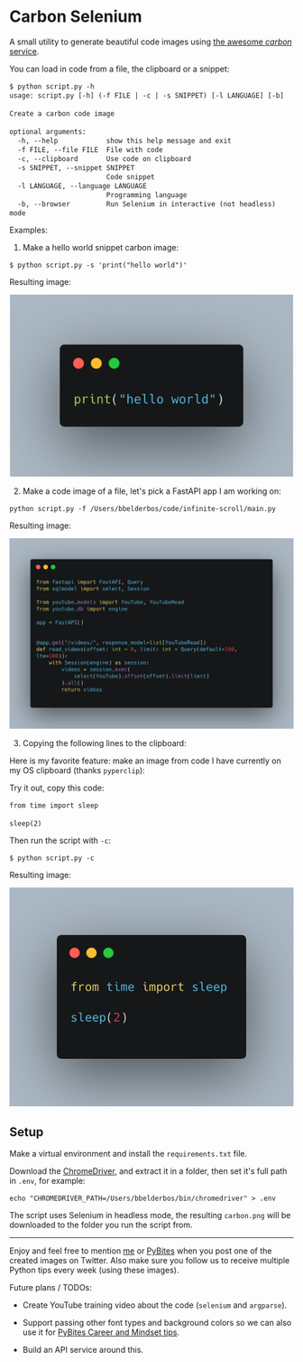 # Carbon Selenium

A small utility to generate beautiful code images using [the awesome _carbon_ service](https://carbon.now.sh/).

You can load in code from a file, the clipboard or a snippet:

```
$ python script.py -h
usage: script.py [-h] (-f FILE | -c | -s SNIPPET) [-l LANGUAGE] [-b]

Create a carbon code image

optional arguments:
  -h, --help            show this help message and exit
  -f FILE, --file FILE  File with code
  -c, --clipboard       Use code on clipboard
  -s SNIPPET, --snippet SNIPPET
                        Code snippet
  -l LANGUAGE, --language LANGUAGE
                        Programming language
  -b, --browser         Run Selenium in interactive (not headless) mode
```

Examples:

1. Make a hello world snippet carbon image:

```
$ python script.py -s 'print("hello world")'
```

Resulting image:

![image from string](assets/image-from-string.png)

2. Make a code image of a file, let's pick a FastAPI app I am working on:

```
python script.py -f /Users/bbelderbos/code/infinite-scroll/main.py
```

Resulting image:

![image from file](assets/image-from-file.png)

3. Copying the following lines to the clipboard:

Here is my favorite feature: make an image from code I have currently on my OS clipboard (thanks `pyperclip`):

Try it out, copy this code:

```
from time import sleep

sleep(2)
```

Then run the script with `-c`:

```
$ python script.py -c
```

Resulting image:

![image from clipboard](assets/image-from-clipboard.png)

## Setup

Make a virtual environment and install the `requirements.txt` file.

Download the [ChromeDriver](https://chromedriver.chromium.org/), and extract it in a folder, then set it's full path in `.env`, for example:

```
echo "CHROMEDRIVER_PATH=/Users/bbelderbos/bin/chromedriver" > .env
```

The script uses Selenium in headless mode, the resulting `carbon.png` will be downloaded to the folder you run the script from.

---

Enjoy and feel free to mention [me](https://twitter.com/bbelderbos) or [PyBites](https://twitter.com/pybites) when you post one of the created images on Twitter. Also make sure you follow us to receive multiple Python tips every week (using these images).

Future plans / TODOs:

- Create YouTube training video about the code (`selenium` and `argparse`).

- Support passing other font types and background colors so we can also use it for [PyBites Career and Mindset tips](https://codechalleng.es/tips).

- Build an API service around this.
